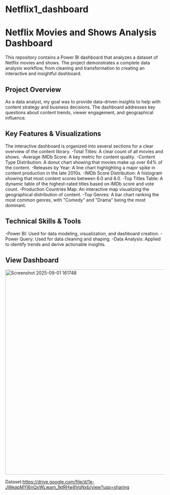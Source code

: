 # Netflix1_dashboard

# Netflix Movies and Shows Analysis Dashboard
This repository contains a Power BI dashboard that analyzes a dataset of Netflix movies and shows. The project demonstrates a complete data analysis workflow, from cleaning and transformation to creating an interactive and insightful dashboard.

## Project Overview
As a data analyst, my goal was to provide data-driven insights to help with content strategy and business decisions. The dashboard addresses key questions about content trends, viewer engagement, and geographical influence.

## Key Features & Visualizations
The interactive dashboard is organized into several sections for a clear overview of the content library.
-Total Titles: A clear count of all movies and shows.
-Average IMDb Score: A key metric for content quality.
-Content Type Distribution: A donut chart showing that movies make up over 64% of the content.
-Releases by Year: A line chart highlighting a major spike in content production in the late 2010s.
-IMDb Score Distribution: A histogram showing that most content scores between 6.0 and 8.0.
-Top Titles Table: A dynamic table of the highest-rated titles based on IMDb score and vote count.
-Production Countries Map: An interactive map visualizing the geographical distribution of content.
-Top Genres: A bar chart ranking the most common genres, with "Comedy" and "Drama" being the most dominant.

## Technical Skills & Tools
-Power BI: Used for data modeling, visualization, and dashboard creation.
-Power Query: Used for data cleaning and shaping.
-Data Analysis: Applied to identify trends and derive actionable insights.


## View Dashboard
<img width="1148" height="647" alt="Screenshot 2025-09-01 161748" src="https://github.com/user-attachments/assets/44513a25-e0aa-43f5-a7a2-fd905d113b03" />

Dataset:https://drive.google.com/file/d/1e-JWeapMYl6nQxWLwam_1ktRHw8VqNxb/view?usp=sharing
